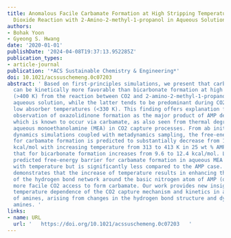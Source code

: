 ```yaml
---
title: Anomalous Facile Carbamate Formation at High Stripping Temperatures from Carbon
  Dioxide Reaction with 2-Amino-2-methyl-1-propanol in Aqueous Solution
authors:
- Bohak Yoon
- Gyeong S. Hwang
date: '2020-01-01'
publishDate: '2024-04-08T19:37:13.952285Z'
publication_types:
- article-journal
publication: '*ACS Sustainable Chemistry & Engineering*'
doi: 10.1021/acssuschemeng.0c07203
abstract: ' Based on first-principles simulations, we present that carbamate formation
  can be kinetically more favorable than bicarbonate formation at high stripping temperatures
  (>400 K) from the reaction between CO2 and 2-amino-2-methyl-1-propanol (AMP) in
  aqueous solution, while the latter tends to be predominant during CO2 capture at
  low absorber temperatures (<330 K). This finding offers explanation for the intriguing
  observation of oxazolidinone formation as the major product of AMP degradation,
  which is known to occur via carbamate, as also seen from thermal degradation of
  aqueous monoethanolamine (MEA) in CO2 capture processes. From ab initio molecular
  dynamics simulations coupled with metadynamics sampling, the free-energy barrier
  for carbamate formation is predicted to substantially decrease from 11.7 to 5.5
  kcal/mol with increasing temperature from 313 to 413 K in 25 wt % AMP solution whereas
  that for bicarbonate formation increases from 9.6 to 12.4 kcal/mol. Likewise, the
  predicted free-energy barrier for carbamate formation in aqueous MEA also decreases
  with temperature but is significantly less compared to the AMP case. Further analysis
  demonstrates that the increase of temperature results in enhancing the disruption
  of the hydrogen bond network around the basic nitrogen atom of AMP (or MEA), allowing
  more facile CO2 access to form carbamate. Our work provides new insight on the strong
  temperature dependence of the CO2 capture mechanism and kinetics in aqueous solutions
  of amines, arising from changes in the hydrogen bond structure and dynamics around
  amines. '
links:
- name: URL
  url: '   https://doi.org/10.1021/acssuschemeng.0c07203   '
---
```

